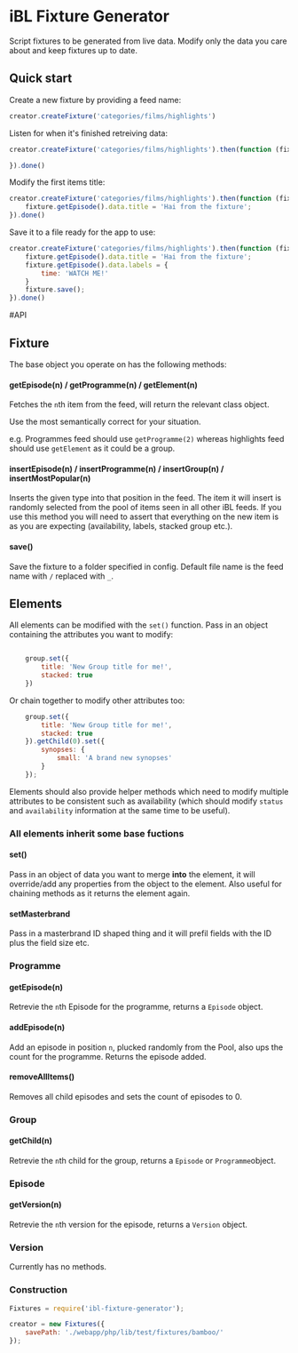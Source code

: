 iBL Fixture Generator
=====================

Script fixtures to be generated from live data. Modify only the data you care about and keep fixtures up to date.

Quick start
-----------
Create a new fixture by providing a feed name:

```javascript
creator.createFixture('categories/films/highlights')
```

Listen for when it's finished retreiving data:

```javascript
creator.createFixture('categories/films/highlights').then(function (fixture) {

}).done()
```

Modify the first items title:

```javascript
creator.createFixture('categories/films/highlights').then(function (fixture) {
    fixture.getEpisode().data.title = 'Hai from the fixture';
}).done()
```

Save it to a file ready for the app to use:

```javascript
creator.createFixture('categories/films/highlights').then(function (fixture) {
    fixture.getEpisode().data.title = 'Hai from the fixture';
    fixture.getEpisode().data.labels = {
        time: 'WATCH ME!'
    }
    fixture.save();
}).done()
```

#API

## Fixture

The base object you operate on has the following methods:
    
#### getEpisode(n) / getProgramme(n) / getElement(n)

Fetches the `n`th item from the feed, will return the relevant class object.

Use the most semantically correct for your situation.

e.g. Programmes feed should use `getProgramme(2)` whereas highlights feed should use `getElement` as it could be a group.



#### insertEpisode(n) / insertProgramme(n) / insertGroup(n) / insertMostPopular(n)

Inserts the given type into that position in the feed. The item it will insert is randomly selected from the pool of items seen in all other iBL feeds.
If you use this method you will need to assert that everything on the new item is as you are expecting (availability, labels, stacked group etc.).

#### save()

Save the fixture to a folder specified in config. Default file name is the feed name with `/` replaced with `_`.

## Elements
All elements can be modified with the `set()` function. Pass in an object containing the attributes you want to modify:

```javascript

    group.set({
        title: 'New Group title for me!',
        stacked: true
    })
```

Or chain together to modify other attributes too:

```javascript
    group.set({
        title: 'New Group title for me!',
        stacked: true
    }).getChild(0).set({
        synopses: {
            small: 'A brand new synopses'
        }
    });
```

Elements should also provide helper methods which need to modify multiple attributes to be consistent such as availability (which should modify `status` and `availability` information at the same time to be useful).

### All elements inherit some base fuctions

#### set()
Pass in an object of data you want to  merge **into** the element, it will override/add any properties from the object to the element. Also useful for chaining methods as it returns the element again.

#### setMasterbrand
Pass in a masterbrand ID shaped thing and it will prefil fields with the ID plus the field size etc.

### Programme

#### getEpisode(n)
Retrevie the `n`th Episode for the programme, returns a `Episode` object.

#### addEpisode(n)
Add an episode in position `n`, plucked randomly from the Pool, also ups the count for the programme. Returns the episode added.

#### removeAllItems()
Removes all child episodes and sets the count of episodes to 0.

### Group

#### getChild(n)
Retrevie the `n`th child for the group, returns a `Episode` or `Programme`object.

### Episode

#### getVersion(n)
Retrevie the `n`th version for the episode, returns a `Version` object.

### Version

Currently has no methods.

### Construction

```javascript
Fixtures = require('ibl-fixture-generator');

creator = new Fixtures({
    savePath: './webapp/php/lib/test/fixtures/bamboo/'
});
```
